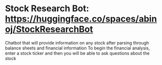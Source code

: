 # Stock Research Bot: https://huggingface.co/spaces/abinoj/StockResearchBot

 
Chatbot that will provide information on any stock after parsing through balance sheets and financial information 
To begin the financial analysis, enter a stock ticker and then you will be able to ask questions about the stock
